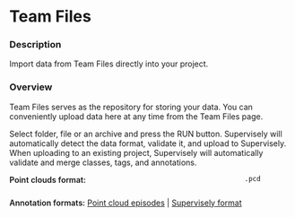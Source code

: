 # Team Files

### Description

Import data from Team Files directly into your project.

### Overview

Team Files serves as the repository for storing your data. You can conveniently upload data here at any time from the Team Files page.

Select folder, file or an archive and press the RUN button. Supervisely will automatically detect the data format, validate it, and upload to Supervisely.
When uploading to an existing project, Supervisely will automatically validate and merge classes, tags, and annotations.

<div style="display: grid; grid-template-columns: auto 1fr; grid-column-gap: 5px; grid-row-gap: 10px; grid-auto-rows: auto;">
  <b style="font-weight: 600; flex: none;" class="mr5">Point clouds format:</b>
  <span><code>.pcd</code></span>

<b style="font-weight: 600; flex: none;" class="mr5">Annotation formats:</b>
<span>
<a href="https://raw.githubusercontent.com/supervisely-ecosystem/import-wizard-docs/master/converter_docs/point_cloud_episodes/point_cloud_episodes.md" data-key="sly-open-modal" data-modal-event="open-md-modal" >Point cloud episodes</a><span> | </span>
<a href="https://raw.githubusercontent.com/supervisely-ecosystem/import-wizard-docs/master/converter_docs/point_cloud_episodes/supervisely.md" data-key="sly-open-modal" data-modal-event="open-md-modal" >Supervisely format</a>
</span>

</div>
